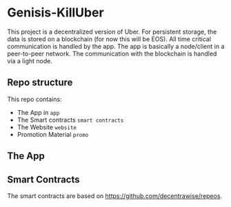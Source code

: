 # Genisis-KillUber

This project is a decentralized version of Uber. For persistent storage, the data is stored on a blockchain (for now this will be EOS). All time critical communication is handled by the app. The app is basically a node/client in a peer-to-peer network. The communication with the blockchain is handled via a light node.

## Repo structure

This repo contains:
-  The App in `app`
-  The Smart contracts `smart contracts`
-  The Website `website`
-  Promotion Material `promo`

## The App


## Smart Contracts

The smart contracts are based on https://github.com/decentrawise/repeos. 
